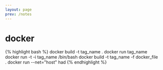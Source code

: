 ```yaml
---
layout: page
prev: /notes
---
```

docker
============
{% highlight bash %}
docker build -t tag_name .
docker run tag_name
docker run -t -i tag_name /bin/bash
docker build -t tag_name -f docker_file .
docker run --net="host" had
{% endhighlight %}